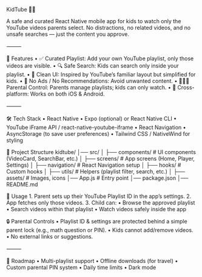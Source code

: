 KidTube 🎥👶

A safe and curated React Native mobile app for kids to watch only the YouTube videos parents select.
No distractions, no related videos, and no unsafe searches — just the content you approve.

⸻

📌 Features
	•	✅ Curated Playlist: Add your own YouTube playlist, only those videos are visible.
	•	🔍 Safe Search: Kids can search only inside your playlist.
	•	🎨 Clean UI: Inspired by YouTube’s familiar layout but simplified for kids.
	•	🚫 No Ads / No Recommendations: Avoid unwanted content.
	•	👨‍👩‍👦 Parental Control: Parents manage playlists; kids can only watch.
	•	📱 Cross-platform: Works on both iOS & Android.

⸻

🛠️ Tech Stack
	•	React Native
	•	Expo (optional) or React Native CLI
	•	YouTube iFrame API / react-native-youtube-iframe
	•	React Navigation
	•	AsyncStorage (to save user preferences)
	•	Tailwind CSS / NativeWind for styling

📂 Project Structure
kidtube/
│── src/
│   ├── components/      # UI components (VideoCard, SearchBar, etc.)
│   ├── screens/         # App screens (Home, Player, Settings)
│   ├── navigation/      # React Navigation setup
│   ├── hooks/           # Custom hooks
│   ├── utils/           # Helpers (playlist filter, search, etc.)
│   ├── assets/          # Images, icons
│── App.js               # Entry point
│── package.json
│── README.md

🎯 Usage
	1.	Parent sets up their YouTube Playlist ID in the app’s settings.
	2.	App fetches only those videos.
	3.	Child can:
	•	Browse the approved playlist
	•	Search videos within that playlist
	•	Watch videos safely inside the app

🔒 Parental Controls
	•	Playlist ID & settings are protected behind a simple parent lock (e.g., math question or PIN).
	•	Kids cannot add/remove videos.
	•	No external links or suggestions.

⸻

🧩 Roadmap
	•	Multi-playlist support
	•	Offline downloads (for travel)
	•	Custom parental PIN system
	•	Daily time limits
	•	Dark mode
